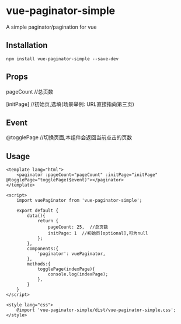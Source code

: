 # vue-paginator-simple
A simple paginator/pagination for vue

## Installation

```
npm install vue-paginator-simple --save-dev
```
## Props
pageCount //总页数

[initPage]  //初始页,选填(场景举例: URL直接指向第三页)

## Event
@togglePage  //切换页面,本组件会返回当前点击的页数

## Usage 

```
<template lang="html">
    <paginator :pageCount="pageCount" :initPage="initPage" @togglePage="togglePage($event)"></paginator>
</template>

<script>
    import vuePaginator from 'vue-paginator-simple';

    export default {
        data(){
            return {
                pageCount: 25,  //总页数
                initPage: 1  //初始页[optional],可为null
            };
        },
        components:{
            'paginator': vuePaginator,
        },
        methods:{
            togglePage(indexPage){
                console.log(indexPage);
            },
        }
    }
</script>

<style lang="css">
    @import 'vue-paginator-simple/dist/vue-paginator-simple.css';
</style>
```
